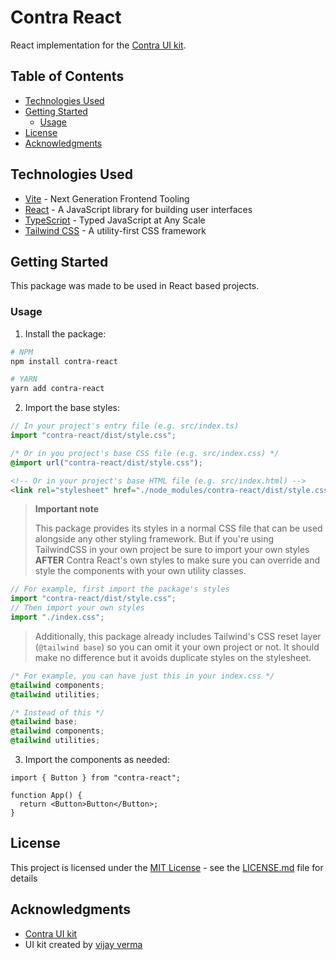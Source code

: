 # Contra React

React implementation for the [Contra UI kit](https://contrauikit.com/).

## Table of Contents

- [Technologies Used](#technologies-used)
- [Getting Started](#getting-started)
  - [Usage](#usage)
- [License](#license)
- [Acknowledgments](#acknowledgments)

## Technologies Used

- [Vite](https://vitejs.dev/) - Next Generation Frontend Tooling
- [React](https://reactjs.org/) - A JavaScript library for building user interfaces
- [TypeScript](https://www.typescriptlang.org/) - Typed JavaScript at Any Scale
- [Tailwind CSS](https://tailwindcss.com/) - A utility-first CSS framework

## Getting Started

This package was made to be used in React based projects.

### Usage

1. Install the package:

```bash
# NPM
npm install contra-react

# YARN
yarn add contra-react
```

2. Import the base styles:

```ts
// In your project's entry file (e.g. src/index.ts)
import "contra-react/dist/style.css";
```

```css
/* Or in you project's base CSS file (e.g. src/index.css) */
@import url("contra-react/dist/style.css");
```

```html
<!-- Or in your project's base HTML file (e.g. src/index.html) -->
<link rel="stylesheet" href="./node_modules/contra-react/dist/style.css" />
```

> **Important note**
>
> This package provides its styles in a normal CSS file that can be used alongside any other styling framework. But if you're using TailwindCSS in your own project be sure to import your own styles **AFTER** Contra React's own styles to make sure you can override and style the components with your own utility classes.

```ts
// For example, first import the package's styles
import "contra-react/dist/style.css";
// Then import your own styles
import "./index.css";
```

> Additionally, this package already includes Tailwind's CSS reset layer (`@tailwind base`) so you can omit it your own project or not. It should make no difference but it avoids duplicate styles on the stylesheet.

```css
/* For example, you can have just this in your index.css */
@tailwind components;
@tailwind utilities;

/* Instead of this */
@tailwind base;
@tailwind components;
@tailwind utilities;
```

3. Import the components as needed:

```tsx
import { Button } from "contra-react";

function App() {
  return <Button>Button</Button>;
}
```

## License

This project is licensed under the [MIT License](LICENSE.md) - see the [LICENSE.md](LICENSE.md) file for details

## Acknowledgments

- [Contra UI kit](https://contrauikit.com/)
- UI kit created by [vijay verma](https://vijayverma.co/)
